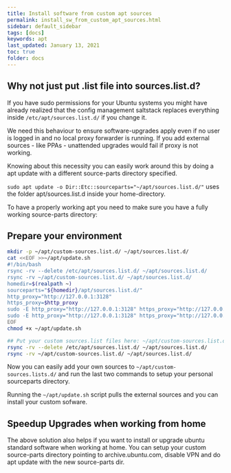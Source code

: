 ```yaml
---
title: Install software from custom apt sources
permalink: install_sw_from_custom_apt_sources.html
sidebar: default_sidebar
tags: [docs]
keywords: apt
last_updated: January 13, 2021
toc: true
folder: docs
---
```


## Why not just put .list file into sources.list.d?

If you have sudo permissions for your Ubuntu systems you might have already realized that the config management saltstack replaces everything inside `/etc/apt/sources.list.d/` if you change it.

We need this behaviour to ensure software-upgrades apply even if no user is logged in and no local proxy forwarder is running. If you add external sources - like PPAs - unattended upgrades would fail if proxy is not working.

Knowing about this necessity you can easily work around this by doing a apt update with a different source-parts directory specified.

`sudo apt update -o Dir::Etc::sourceparts="~/apt/sources.list.d/"` uses the folder apt/sources.list.d inside your home-directory.

To have a properly working apt you need to make sure you have a fully working source-parts directory:

## Prepare your environment

```bash
mkdir -p ~/apt/custom-sources.list.d/ ~/apt/sources.list.d/
cat <<EOF >>~/apt/update.sh
#!/bin/bash
rsync -rv --delete /etc/apt/sources.list.d/ ~/apt/sources.list.d/
rsync -rv ~/apt/custom-sources.list.d/ ~/apt/sources.list.d/
homedir=$(realpath ~)
sourceparts="${homedir}/apt/sources.list.d/"
http_proxy="http://127.0.0.1:3128"
https_proxy=$http_proxy
sudo -E http_proxy="http://127.0.0.1:3128" https_proxy="http://127.0.0.1:3128" apt-get update -o Dir::Etc::SourceParts=${sourceparts}
sudo -E http_proxy="http://127.0.0.1:3128" https_proxy="http://127.0.0.1:3128" apt-get dist-upgrade -o Dir::Etc::SourceParts=${sourceparts}
EOF
chmod +x ~/apt/update.sh

## Put your custom sources.list files here: ~/apt/custom-sources.list.d/
rsync -rv --delete /etc/apt/sources.list.d/ ~/apt/sources.list.d/
rsync -rv ~/apt/custom-sources.list.d/ ~/apt/sources.list.d/
```

Now you can easily add your own sources to `~/apt/custom-sources.lists.d/` and run the last two commands to setup your personal sourceparts directory.

Running the `~/apt/update.sh` script pulls the external sources and you can install your custom sofware.

## Speedup Upgrades when working from home

The above solution also helps if you want to install or upgrade ubuntu standard software when working at home. You can setup your custom source-parts directory pointing to archive.ubuntu.com, disable VPN and do apt update with the new source-parts dir.
